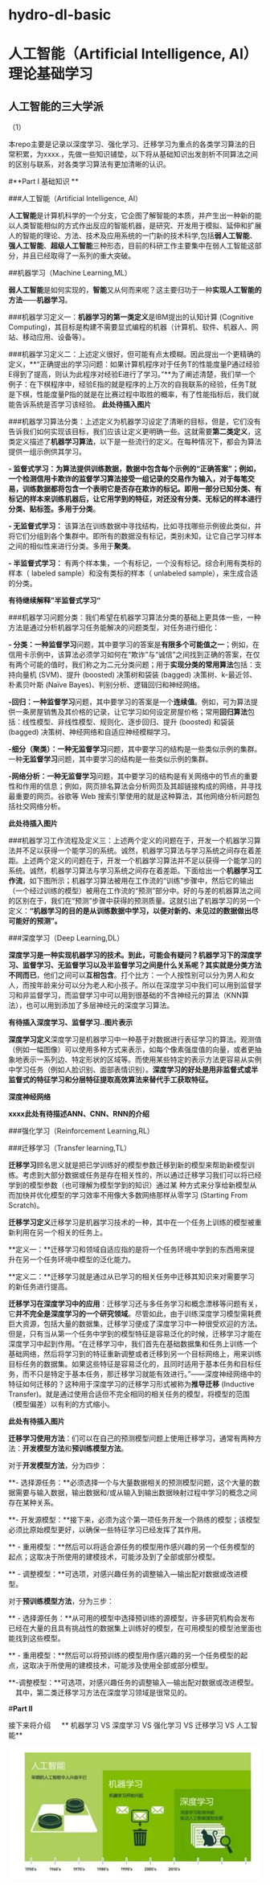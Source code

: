 # **hydro-dl-basic**

# **人工智能（Artificial Intelligence, AI）理论基础学习**

## 人工智能的三大学派
  （1）

本repo主要是记录以深度学习、强化学习、迁移学习为重点的各类学习算法的日常积累，为xxxx.，先做一些知识铺垫，以下将从基础知识出发剖析不同算法之间的区别与联系，对各类学习算法有更加清晰的认识。

#**Part Ⅰ 基础知识 **


###人工智能（Artificial Intelligence, AI）

**人工智能**是计算机科学的一个分支，它企图了解智能的本质，并产生出一种新的能以人类智能相似的方式作出反应的智能机器，是研究、开发用于模拟、延伸和扩展人的智能的理论、方法、技术及应用系统的一门新的技术科学,包括**弱人工智能**、**强人工智能**、**超级人工智能**三种形态，目前的科研工作主要集中在弱人工智能这部分，并且已经取得了一系列的重大突破。

##机器学习（Machine Learning,ML）

**弱人工智能**是如何实现的，**智能**又从何而来呢？这主要归功于一种**实现人工智能的方法**——**机器学习**。

###机器学习定义一：**机器学习的第一类定义**是IBM提出的认知计算 (Cognitive Computing)，其目标是构建不需要显式编程的机器（计算机、软件、机器人、网站、移动应用、设备等）。

###机器学习定义二：上述定义很好，但可能有点太模糊。因此提出一个更精确的定义，**“正确提出的学习问题：如果计算机程序对于任务T的性能度量P通过经验E得到了提高，则认为此程序对经验E进行了学习。”**为了阐述清楚，我们举一个例子：在下棋程序中，经验E指的就是程序的上万次的自我联系的经验，任务T就是下棋，性能度量P指的就是在比赛过程中取胜的概率，有了性能指标后，我们就能告诉系统是否学习该经验。
**此处待插入图片**

###机器学习算法分类：上述定义为机器学习设定了清晰的目标，但是，它们没有告诉我们如何实现该目标，我们应该让定义更明确一些。这就需要**第二类定义**，这类定义描述了**机器学习算法**，以下是一些流行的定义。在每种情况下，都会为算法提供一组示例供其学习。

**- 监督式学习：**为算法提供训练数据，数据中包含每个示例的“正确答案”；例如，一个检测信用卡欺诈的监督学习算法接受一组记录的交易作为输入，对于每笔交易，训练数据都将包含一个表明它是否存在欺诈的标记。即用一部分已知分类、有标记的样本来训练机器后，让它用学到的特征，对还没有分类、无标记的样本进行分类、贴标签。多用于**分类**。

**- 无监督式学习：** 该算法在训练数据中寻找结构，比如寻找哪些示例彼此类似，并将它们分组到各个集群中。即所有的数据没有标记，类别未知，让它自己学习样本之间的相似性来进行分类。多用于**聚类**。

**- 半监督式学习：** 有两个样本集，一个有标记，一个没有标记。综合利用有类标的样本（ labeled sample）和没有类标的样本（ unlabeled sample），来生成合适的分类。

**有待继续解释”半监督式学习“**

###机器学习问题分类：我们希望在机器学习算法分类的基础上更具体一些，一种方法是通过分析机器学习任务能解决的问题类型，对任务进行细化：

**- 分类：**一种**监督学习**问题，其中要学习的答案是**有限多个可能值之一**；例如，在信用卡示例中，该算法必须学习如何在“欺诈”与“诚信”之间找到正确的答案，在仅有两个可能的值时，我们称之为二元分类问题；用于**实现分类的常用算法**包括：支持向量机 (SVM)、提升 (boosted) 决策树和袋装 (bagged) 决策树、k-最近邻、朴素贝叶斯 (Naïve Bayes)、判别分析、逻辑回归和神经网络。
 
 **-回归：**一种**监督学习**问题，其中要学习的答案是一个**连续值**。例如，可为算法提供一条房屋销售及其价格的记录，让它学习如何设定房屋价格；常用**回归算法**包括：线性模型、非线性模型、规则化、逐步回归、提升 (boosted) 和袋装 (bagged) 决策树、神经网络和自适应神经模糊学习。

**-细分（聚类）：**一种**无监督学习**问题，其中要学习的结构是一些类似示例的集群。一种**无监督学习**问题，其中要学习的结构是一些类似示例的集群。

**-网络分析：**一种**无监督学习**问题，其中要学习的结构是有关网络中的节点的重要性和作用的信息；例如，网页排名算法会分析网页及其超链接构成的网络，并寻找最重要的网页。谷歌等 Web 搜索引擎使用的就是这种算法，其他网络分析问题包括社交网络分析。

**此处待插入图片**

###机器学习工作流程及定义三：上述两个定义的问题在于，开发一个机器学习算法并不足以获得一个能学习的系统。诚然，机器学习算法与学习系统之间存在着差距。上述两个定义的问题在于，开发一个机器学习算法并不足以获得一个能学习的系统。诚然，机器学习算法与学习系统之间存在着差距。下面给出一个**机器学习工作流**，如下图所示；机器学习算法被用在工作流的“训练”步骤中，然后它的输出（一个经过训练的模型）被用在工作流的“预测”部分中。好的与差的机器算法之间的区别在于，我们在“预测”步骤中获得的预测质量。这就引出了机器学习的另一个定义：**“机器学习的目的是从训练数据中学习，以便对新的、未见过的数据做出尽可能好的预测”。**

###深度学习（Deep Learning,DL）

**深度学习是一种实现机器学习的技术。**到此，可能会有疑问？机器学习下的深度学习、监督学习、无监督学习以及半监督学习之间是什么关系呢？其实就是**分类方法不同而已**，他们之间可以**互相包含**。打个比方：一个人按性别可以分为男人和女人，而按年龄来分可以分为老人和小孩子。所以在深度学习中我们可以用到监督学习和非监督学习，而监督学习中可以用到很基础的不含神经元的算法（KNN算法），也可以用到添加了多层神经元的深度学习算法。

**有待插入深度学习、监督学习..图片表示**

**深度学习定义**深度学习是机器学习中一种基于对数据进行表征学习的算法。观测值（例如一幅图像）可以使用多种方式来表示，如每个像素强度值的向量，或者更抽象地表示一系列边、特定形状的区域等。而使用某些特定的表示方法更容易从实例中学习任务（例如人脸识别、面部表情识别）。**深度学习的好处是用非监督式或半监督式的特征学习和分层特征提取高效算法来替代手工获取特征。**

**深度神经网络**

**xxxx此处有待描述ANN、CNN、RNN的介绍**

###强化学习（Reinforcement Learning,RL）


###迁移学习（Transfer learning,TL）

**迁移学习**顾名思义就是把已学训练好的模型参数迁移到新的模型来帮助新模型训练。考虑到大部分数据或任务是存在相关性的，所以通过迁移学习我们可以将已经学到的模型参数（也可理解为模型学到的知识）通过某
种方式来分享给新模型从而加快并优化模型的学习效率不用像大多数网络那样从零学习 (Starting From Scratch)。

**迁移学习定义**迁移学习是机器学习技术的一种，其中在一个任务上训练的模型被重新利用在另一个相关的任务上。

**定义一：**迁移学习和领域自适应指的是将一个任务环境中学到的东西用来提升在另一个任务环境中模型的泛化能力。

**定义二：**迁移学习就是通过从已学习的相关任务中迁移其知识来对需要学习的新任务进行提高。

**迁移学习在深度学习中的应用**：迁移学习还与多任务学习和概念漂移等问题有关，它**并不完全是深度学习的一个研究领域**。尽管如此，由于训练深度学习模型需耗费巨大资源，包括大量的数据集，迁移学习便成了深度学习中一种很受欢迎的方法。但是，只有当从第一个任务中学到的模型特征是容易泛化的时候，迁移学习才能在深度学习中起到作用。“在迁移学习中，我们首先在基础数据集和任务上训练一个基础网络，然后将学习到的特征重新调整或者迁移到另一个目标网络上，用来训练目标任务的数据集。如果这些特征是容易泛化的，且同时适用于基本任务和目标任务，而不只是特定于基本任务，那迁移学习就能有效进行。”——深度神经网络中的特征如何迁移的？这种用于深度学习的迁移学习形式被称为**推导迁移** (Inductive Transfer)。就是通过使用合适但不完全相同的相关任务的模型，将模型的范围（模型偏差）以有利的方式缩小。

**此处有待插入图片**

**迁移学习使用方法**：们可以在自己的预测模型问题上使用迁移学习，通常有两种方法：**开发模型方法**和**预训练模型方法**。

对于**开发模型方法**，分为四步：
 
 **- 选择源任务：**必须选择一个与大量数据相关的预测模型问题，这个大量的数据需要与输入数据，输出数据和/或从输入到输出数据映射过程中学习的概念之间存在某种关系。

**- 开发源模型：**接下来，必须为这个第一项任务开发一个熟练的模型；该模型必须比原始模型更好，以确保一些特征学习已经发挥了其作用。

** - 重用模型：**然后可以将适合源任务的模型用作感兴趣的另一个任务模型的起点；这取决于所使用的建模技术，可能涉及到了全部或部分模型。

** - 调整模型：**可选项，对感兴趣任务的调整输入—输出配对数据或改进模型。

对于**预训练模型方法**，分为三步：

** - 选择源任务：**从可用的模型中选择预训练的源模型，许多研究机构会发布已经在大量的且具有挑战性的数据集上训练好的模型，在可用模型的模型池里面也能找到这些模型。

** - 重用模型：**然后可以将预训练的模型用作感兴趣的另一个任务模型的起点，这取决于所使用的建模技术，可能涉及使用全部或部分模型。

**-调整模型：**可选项，对感兴趣任务的调整输入—输出配对数据或改进模型。
 其中，第二类迁移学习方法在深度学习领域是很常见的。

#**Part Ⅱ**

接下来将介绍
 
 ** 机器学习 VS 深度学习 VS 强化学习 VS 迁移学习 VS 人工智能**
 




![输入图片描述](img-readme/QQ%E6%88%AA%E5%9B%BE20210315172022.png)


